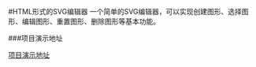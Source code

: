 #HTML形式的SVG编辑器
一个简单的SVG编辑器，可以实现创建图形、选择图形、编辑图形、重置图形、删除图形等基本功能。

###项目演示地址

[项目演示地址](http://rinhome.com/demo/svgEditor/)
